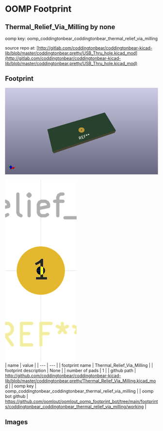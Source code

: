 # OOMP Footprint  
## Thermal_Relief_Via_Milling  by none  
  
oomp key: oomp_coddingtonbear_coddingtonbear_thermal_relief_via_milling  
  
source repo at: [http://gitlab.com/coddingtonbear/coddingtonbear-kicad-lib/blob/master/coddingtonbear.pretty/USB_Thru_hole.kicad_mod](http://gitlab.com/coddingtonbear/coddingtonbear-kicad-lib/blob/master/coddingtonbear.pretty/USB_Thru_hole.kicad_mod)  
## Footprint  
  
[![working_kicad_pcb_3d.png](working_kicad_pcb_3d_600.png)](working_kicad_pcb_3d.png)  
  
[![working.png](working_600.png)](working.png)  
| name | value | 
| --- | --- | 
| footprint name | Thermal_Relief_Via_Milling | 
| footprint description | None | 
| number of pads | 1 | 
| github path | http://github.com/coddingtonbear/coddingtonbear-kicad-lib/blob/master/coddingtonbear.pretty/Thermal_Relief_Via_Milling.kicad_mod | 
| oomp key | oomp_coddingtonbear_coddingtonbear_thermal_relief_via_milling | 
| oomp bot github | https://github.com/oomlout/oomlout_oomp_footprint_bot/tree/main/footprints/coddingtonbear_coddingtonbear_thermal_relief_via_milling/working | 
## Images  
